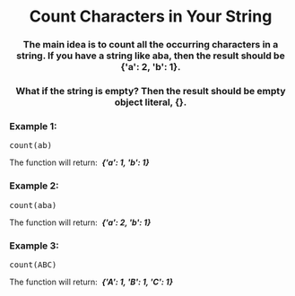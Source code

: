 <div align = "center">

# Count Characters in Your String

</div>

<div align = "center">

<h3>The main idea is to count all the occurring characters in a string. If you have a string like aba, then the result should be {'a': 2, 'b': 1}.</h3>

<h3>What if the string is empty? Then the result should be empty object literal, {}.</h3>

</div>

<h3>Example 1:</h3>

<pre>count(ab)</pre>

<p>The function will return: &nbsp;<strong><em>{'a': 1, 'b': 1}</em></strong></p>

<h3>Example 2:</h3>

<pre>count(aba)</pre>

<p>The function will return: &nbsp;<strong><em>{'a': 2, 'b': 1}</em></strong></p>

<h3>Example 3:</h3>

<pre>count(ABC)</pre>

<p>The function will return: &nbsp;<strong><em>{'A': 1, 'B': 1, 'C': 1}</em></strong></p>
